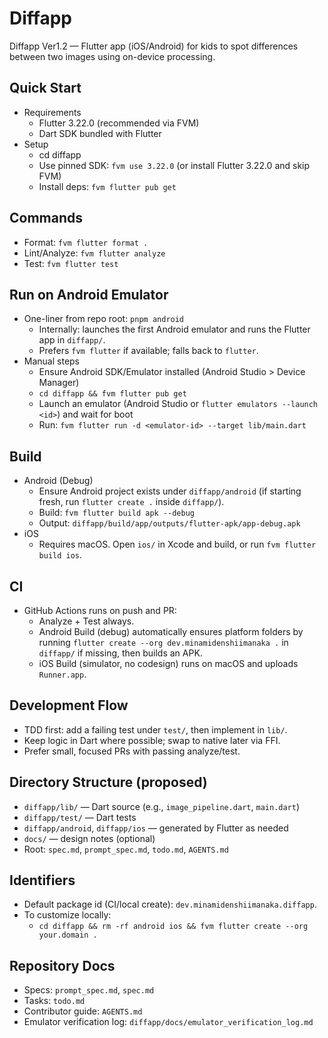 # Diffapp

Diffapp Ver1.2 — Flutter app (iOS/Android) for kids to spot differences between two images using on-device processing.

## Quick Start

- Requirements
  - Flutter 3.22.0 (recommended via FVM)
  - Dart SDK bundled with Flutter
- Setup
  - cd diffapp
  - Use pinned SDK: `fvm use 3.22.0` (or install Flutter 3.22.0 and skip FVM)
  - Install deps: `fvm flutter pub get`

## Commands

- Format: `fvm flutter format .`
- Lint/Analyze: `fvm flutter analyze`
- Test: `fvm flutter test`

## Run on Android Emulator

- One-liner from repo root: `pnpm android`
  - Internally: launches the first Android emulator and runs the Flutter app in `diffapp/`.
  - Prefers `fvm flutter` if available; falls back to `flutter`.
- Manual steps
  - Ensure Android SDK/Emulator installed (Android Studio > Device Manager)
  - `cd diffapp && fvm flutter pub get`
  - Launch an emulator (Android Studio or `flutter emulators --launch <id>`) and wait for boot
  - Run: `fvm flutter run -d <emulator-id> --target lib/main.dart`

## Build

- Android (Debug)
  - Ensure Android project exists under `diffapp/android` (if starting fresh, run `flutter create .` inside `diffapp/`).
  - Build: `fvm flutter build apk --debug`
  - Output: `diffapp/build/app/outputs/flutter-apk/app-debug.apk`
- iOS
  - Requires macOS. Open `ios/` in Xcode and build, or run `fvm flutter build ios`.

## CI

- GitHub Actions runs on push and PR:
  - Analyze + Test always.
  - Android Build (debug) automatically ensures platform folders by running `flutter create --org dev.minamidenshiimanaka .` in `diffapp/` if missing, then builds an APK.
  - iOS Build (simulator, no codesign) runs on macOS and uploads `Runner.app`.

## Development Flow

- TDD first: add a failing test under `test/`, then implement in `lib/`.
- Keep logic in Dart where possible; swap to native later via FFI.
- Prefer small, focused PRs with passing analyze/test.

## Directory Structure (proposed)

- `diffapp/lib/` — Dart source (e.g., `image_pipeline.dart`, `main.dart`)
- `diffapp/test/` — Dart tests
- `diffapp/android`, `diffapp/ios` — generated by Flutter as needed
- `docs/` — design notes (optional)
- Root: `spec.md`, `prompt_spec.md`, `todo.md`, `AGENTS.md`

## Identifiers

- Default package id (CI/local create): `dev.minamidenshiimanaka.diffapp`.
- To customize locally:
  - `cd diffapp && rm -rf android ios && fvm flutter create --org your.domain .`

## Repository Docs

- Specs: `prompt_spec.md`, `spec.md`
- Tasks: `todo.md`
- Contributor guide: `AGENTS.md`
- Emulator verification log: `diffapp/docs/emulator_verification_log.md`
